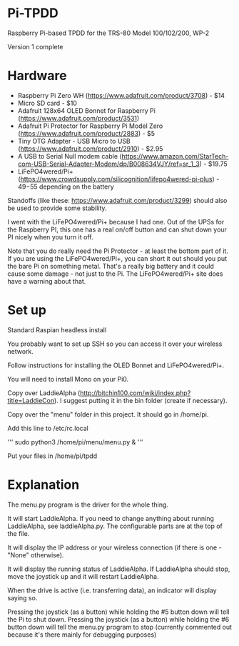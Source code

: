 # Pi-TPDD
Raspberry Pi-based TPDD for the TRS-80 Model 100/102/200, WP-2

Version 1 complete

# Hardware
* Raspberry Pi Zero WH (https://www.adafruit.com/product/3708) - $14
* Micro SD card - $10
* Adafruit 128x64 OLED Bonnet for Raspberry Pi (https://www.adafruit.com/product/3531)
* Adafruit Pi Protector for Raspberry Pi Model Zero (https://www.adafruit.com/product/2883) - $5
* Tiny OTG Adapter - USB Micro to USB (https://www.adafruit.com/product/2910) - $2.95
* A USB to Serial Null modem cable (https://www.amazon.com/StarTech-com-USB-Serial-Adapter-Modem/dp/B008634VJY/ref=sr_1_3) - $19.75
* LiFePO4wered/Pi+ (https://www.crowdsupply.com/silicognition/lifepo4wered-pi-plus) - $49-$55 depending on the battery

Standoffs (like these: https://www.adafruit.com/product/3299) should also be used to provide some stability.

I went with the LiFePO4wered/Pi+ because I had one.  Out of the UPSs for the Raspberry PI, this one has a real on/off button and can shut down your PI nicely when you turn it off.

Note that you do really need the Pi Protector - at least the bottom part of it.  If you are using the LiFePO4wered/Pi+, you can short it out should you put the bare Pi on something metal.  That's a really big battery and it could cause some damage - not just to the Pi.  The LiFePO4wered/Pi+ site does have a warning about that.

# Set up
Standard Raspian headless install

You probably want to set up SSH so you can access it over your wireless network.

Follow instructions for installing the OLED Bonnet and LiFePO4wered/Pi+.

You will need to install Mono on your Pi0.

Copy over LaddieAlpha (http://bitchin100.com/wiki/index.php?title=LaddieCon).  I suggest putting it in the bin folder (create if necessary).

Copy over the "menu" folder in this project.  It should go in /home/pi.

Add this line to /etc/rc.local

'''
sudo python3 /home/pi/menu/menu.py &
'''

Put your files in /home/pi/tpdd

# Explanation
The menu.py program is the driver for the whole thing.

It will start LaddieAlpha.  If you need to change anything about running LaddieAlpha, see laddieAlpha.py.  The configurable parts are at the top of the file.

It will display the IP address or your wireless connection (if there is one - "None" otherwise).

It will display the running status of LaddieAlpha.  If LaddieAlpha should stop, move the joystick up and it will restart LaddieAlpha.

When the drive is active (i.e. transferring data), an indicator will display saying so.

Pressing the joystick (as a button) while holding the #5 button down will tell the Pi to shut down.
Pressing the joystick (as a button) while holding the #6 button down will tell the menu.py program to stop (currently commented out because it's there mainly for debugging purposes)
